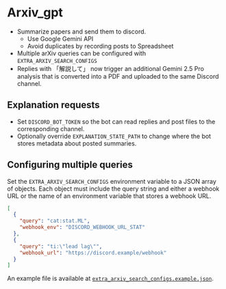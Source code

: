 # Arxiv_gpt

- Summarize papers and send them to discord.
  - Use Google Gemini API
  - Avoid duplicates by recording posts to Spreadsheet
- Multiple arXiv queries can be configured with `EXTRA_ARXIV_SEARCH_CONFIGS`
- Replies with 「解説して」 now trigger an additional Gemini 2.5 Pro analysis that is
  converted into a PDF and uploaded to the same Discord channel.

## Explanation requests

- Set `DISCORD_BOT_TOKEN` so the bot can read replies and post files to the
  corresponding channel.
- Optionally override `EXPLANATION_STATE_PATH` to change where the bot stores
  metadata about posted summaries.

## Configuring multiple queries

Set the `EXTRA_ARXIV_SEARCH_CONFIGS` environment variable to a JSON array of
objects. Each object must include the query string and either a webhook URL or
the name of an environment variable that stores a webhook URL.

```json
[
  {
    "query": "cat:stat.ML",
    "webhook_env": "DISCORD_WEBHOOK_URL_STAT"
  },
  {
    "query": "ti:\"lead lag\"",
    "webhook_url": "https://discord.example/webhook"
  }
]
```

An example file is available at
[`extra_arxiv_search_configs.example.json`](./extra_arxiv_search_configs.example.json).
